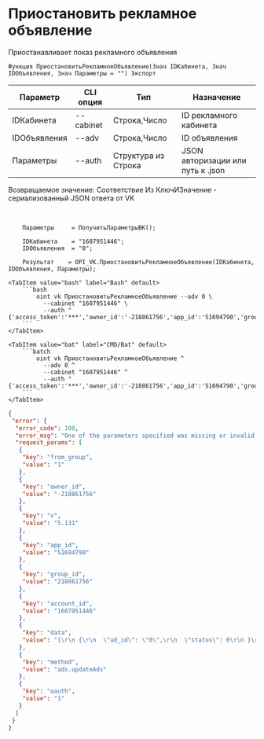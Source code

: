 ﻿---
sidebar_position: 3
---

# Приостановить рекламное объявление
 Приостанавливает показ рекламного объявления



`Функция ПриостановитьРекламноеОбъявление(Знач IDКабинета, Знач IDОбъявления, Знач Параметры = "") Экспорт`

  | Параметр | CLI опция | Тип | Назначение |
  |-|-|-|-|
  | IDКабинета | --cabinet | Строка,Число | ID рекламного кабинета |
  | IDОбъявления | --adv | Строка,Число | ID объявления |
  | Параметры | --auth | Структура из Строка | JSON авторизации или путь к .json |

  
  Возвращаемое значение:   Соответствие Из КлючИЗначение - сериализованный JSON ответа от VK

<br/>




```bsl title="Пример кода"
    Параметры     = ПолучитьПараметрыВК();

    IDКабинета    = "1607951446";
    IDОбъявления  = "0";

    Результат    = OPI_VK.ПриостановитьРекламноеОбъявление(IDКабинета, IDОбъявления, Параметры);
```
    

 <Tabs>
  
    <TabItem value="bash" label="Bash" default>
        ```bash
            oint vk ПриостановитьРекламноеОбъявление --adv 0 \
              --cabinet "1607951446" \
              --auth "{'access_token':'***','owner_id':'-218861756','app_id':'51694790','group_id':'218861756'}"
        ```
    </TabItem>
  
    <TabItem value="bat" label="CMD/Bat" default>
        ```batch
            oint vk ПриостановитьРекламноеОбъявление ^
              --adv 0 ^
              --cabinet "1607951446" ^
              --auth "{'access_token':'***','owner_id':'-218861756','app_id':'51694790','group_id':'218861756'}"
        ```
    </TabItem>
</Tabs>


```json title="Результат"
{
 "error": {
  "error_code": 100,
  "error_msg": "One of the parameters specified was missing or invalid: data[0][ad_id] is invalid",
  "request_params": [
   {
    "key": "from_group",
    "value": "1"
   },
   {
    "key": "owner_id",
    "value": "-218861756"
   },
   {
    "key": "v",
    "value": "5.131"
   },
   {
    "key": "app_id",
    "value": "51694790"
   },
   {
    "key": "group_id",
    "value": "218861756"
   },
   {
    "key": "account_id",
    "value": "1607951446"
   },
   {
    "key": "data",
    "value": "[\r\n {\r\n  \"ad_id\": \"0\",\r\n  \"status\": 0\r\n }\r\n]"
   },
   {
    "key": "method",
    "value": "ads.updateAds"
   },
   {
    "key": "oauth",
    "value": "1"
   }
  ]
 }
}
```
